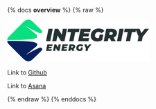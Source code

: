 {% docs __overview__ %}
{% raw %}

![logo](/assets/integrity_logo_small.png "Image")

Link to [Github](<https://github.com/IntegrityEnergy/integrity-energy-dbt>)

Link to [Asana](<https://app.asana.com/0/1207506663238424/1207506563732115>)

{% endraw %}
{% enddocs %}
